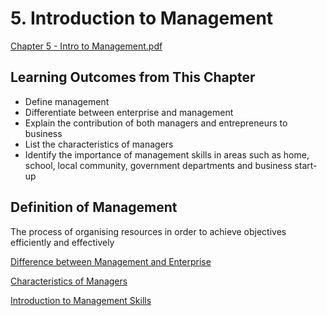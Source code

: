 # 5. Introduction to Management

[Chapter 5 - Intro to Management.pdf](5%20Introduc%20967d9/Chapter_5_-_Intro_to_Management.pdf)

## Learning Outcomes from This Chapter

- Define management
- Differentiate between enterprise and management
- Explain the contribution of both managers and entrepreneurs to business
- List the characteristics of managers
- Identify the importance of management skills in areas such as home, school, local community, government departments and business start-up

## Definition of Management

The process of organising resources in order to achieve objectives efficiently and effectively

[Difference between Management and Enterprise](5%20Introduc%20967d9/Difference%208ce93.csv)

[Characteristics of Managers](5%20Introduc%20967d9/Characteri%2008bcd.csv)

[Introduction to Management Skills](5%20Introduc%20967d9/Introducti%2040966.csv)